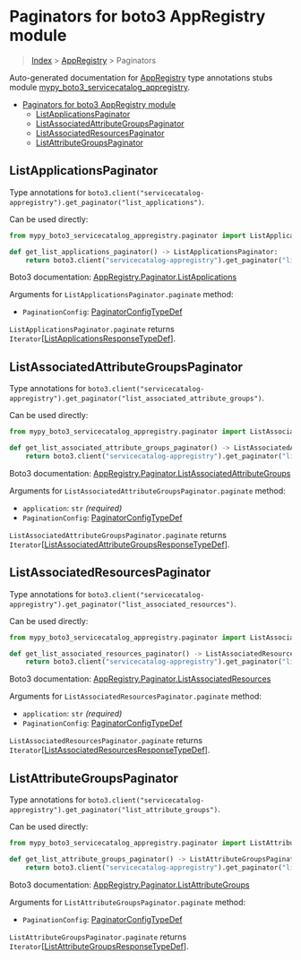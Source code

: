 # Paginators for boto3 AppRegistry module

> [Index](../README.md) > [AppRegistry](./README.md) > Paginators

Auto-generated documentation for
[AppRegistry](https://boto3.amazonaws.com/v1/documentation/api/latest/reference/services/servicecatalog-appregistry.html#AppRegistry)
type annotations stubs module
[mypy_boto3_servicecatalog_appregistry](https://pypi.org/project/mypy-boto3-servicecatalog-appregistry/).

- [Paginators for boto3 AppRegistry module](#paginators-for-boto3-appregistry-module)
  - [ListApplicationsPaginator](#listapplicationspaginator)
  - [ListAssociatedAttributeGroupsPaginator](#listassociatedattributegroupspaginator)
  - [ListAssociatedResourcesPaginator](#listassociatedresourcespaginator)
  - [ListAttributeGroupsPaginator](#listattributegroupspaginator)

## ListApplicationsPaginator

Type annotations for
`boto3.client("servicecatalog-appregistry").get_paginator("list_applications")`.

Can be used directly:

```python
from mypy_boto3_servicecatalog_appregistry.paginator import ListApplicationsPaginator

def get_list_applications_paginator() -> ListApplicationsPaginator:
    return boto3.client("servicecatalog-appregistry").get_paginator("list_applications")
```

Boto3 documentation:
[AppRegistry.Paginator.ListApplications](https://boto3.amazonaws.com/v1/documentation/api/latest/reference/services/servicecatalog-appregistry.html#AppRegistry.Paginator.ListApplications)

Arguments for `ListApplicationsPaginator.paginate` method:

- `PaginationConfig`:
  [PaginatorConfigTypeDef](https://vemel.github.io/boto3_stubs_docs/mypy_boto3_servicecatalog_appregistry/type_defs.html#paginatorconfigtypedef)

`ListApplicationsPaginator.paginate` returns
`Iterator`\[[ListApplicationsResponseTypeDef](https://vemel.github.io/boto3_stubs_docs/mypy_boto3_servicecatalog_appregistry/type_defs.html#listapplicationsresponsetypedef)\].

## ListAssociatedAttributeGroupsPaginator

Type annotations for
`boto3.client("servicecatalog-appregistry").get_paginator("list_associated_attribute_groups")`.

Can be used directly:

```python
from mypy_boto3_servicecatalog_appregistry.paginator import ListAssociatedAttributeGroupsPaginator

def get_list_associated_attribute_groups_paginator() -> ListAssociatedAttributeGroupsPaginator:
    return boto3.client("servicecatalog-appregistry").get_paginator("list_associated_attribute_groups")
```

Boto3 documentation:
[AppRegistry.Paginator.ListAssociatedAttributeGroups](https://boto3.amazonaws.com/v1/documentation/api/latest/reference/services/servicecatalog-appregistry.html#AppRegistry.Paginator.ListAssociatedAttributeGroups)

Arguments for `ListAssociatedAttributeGroupsPaginator.paginate` method:

- `application`: `str` *(required)*
- `PaginationConfig`:
  [PaginatorConfigTypeDef](https://vemel.github.io/boto3_stubs_docs/mypy_boto3_servicecatalog_appregistry/type_defs.html#paginatorconfigtypedef)

`ListAssociatedAttributeGroupsPaginator.paginate` returns
`Iterator`\[[ListAssociatedAttributeGroupsResponseTypeDef](https://vemel.github.io/boto3_stubs_docs/mypy_boto3_servicecatalog_appregistry/type_defs.html#listassociatedattributegroupsresponsetypedef)\].

## ListAssociatedResourcesPaginator

Type annotations for
`boto3.client("servicecatalog-appregistry").get_paginator("list_associated_resources")`.

Can be used directly:

```python
from mypy_boto3_servicecatalog_appregistry.paginator import ListAssociatedResourcesPaginator

def get_list_associated_resources_paginator() -> ListAssociatedResourcesPaginator:
    return boto3.client("servicecatalog-appregistry").get_paginator("list_associated_resources")
```

Boto3 documentation:
[AppRegistry.Paginator.ListAssociatedResources](https://boto3.amazonaws.com/v1/documentation/api/latest/reference/services/servicecatalog-appregistry.html#AppRegistry.Paginator.ListAssociatedResources)

Arguments for `ListAssociatedResourcesPaginator.paginate` method:

- `application`: `str` *(required)*
- `PaginationConfig`:
  [PaginatorConfigTypeDef](https://vemel.github.io/boto3_stubs_docs/mypy_boto3_servicecatalog_appregistry/type_defs.html#paginatorconfigtypedef)

`ListAssociatedResourcesPaginator.paginate` returns
`Iterator`\[[ListAssociatedResourcesResponseTypeDef](https://vemel.github.io/boto3_stubs_docs/mypy_boto3_servicecatalog_appregistry/type_defs.html#listassociatedresourcesresponsetypedef)\].

## ListAttributeGroupsPaginator

Type annotations for
`boto3.client("servicecatalog-appregistry").get_paginator("list_attribute_groups")`.

Can be used directly:

```python
from mypy_boto3_servicecatalog_appregistry.paginator import ListAttributeGroupsPaginator

def get_list_attribute_groups_paginator() -> ListAttributeGroupsPaginator:
    return boto3.client("servicecatalog-appregistry").get_paginator("list_attribute_groups")
```

Boto3 documentation:
[AppRegistry.Paginator.ListAttributeGroups](https://boto3.amazonaws.com/v1/documentation/api/latest/reference/services/servicecatalog-appregistry.html#AppRegistry.Paginator.ListAttributeGroups)

Arguments for `ListAttributeGroupsPaginator.paginate` method:

- `PaginationConfig`:
  [PaginatorConfigTypeDef](https://vemel.github.io/boto3_stubs_docs/mypy_boto3_servicecatalog_appregistry/type_defs.html#paginatorconfigtypedef)

`ListAttributeGroupsPaginator.paginate` returns
`Iterator`\[[ListAttributeGroupsResponseTypeDef](https://vemel.github.io/boto3_stubs_docs/mypy_boto3_servicecatalog_appregistry/type_defs.html#listattributegroupsresponsetypedef)\].
